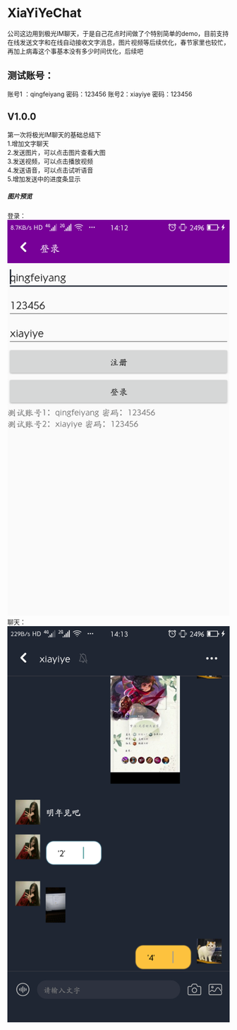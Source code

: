 # XiaYiYeChat
公司这边用到极光IM聊天，于是自己花点时间做了个特别简单的demo，目前支持在线发送文字和在线自动接收文字消息，图片视频等后续优化，春节家里也较忙，再加上病毒这个事基本没有多少时间优化，后续吧
## 测试账号：
账号1 ：qingfeiyang 密码：123456
账号2：xiayiye 密码：123456
## V1.0.0<br/>
第一次将极光IM聊天的基础总结下<br/>
1.增加文字聊天<br/>
2.发送图片，可以点击图片查看大图<br/>
3.发送视频，可以点击播放视频<br/>
4.发送语音，可以点击试听语音<br/>
5.增加发送中的进度条显示<br/>
##### 图片预览
登录：![登录](https://github.com/yhsh/XiaYiYeChat/blob/master/screenshot/device-2020-02-10-141252.png)
聊天：![聊天](https://github.com/yhsh/XiaYiYeChat/blob/master/screenshot/device-2020-02-10-141346.png)
